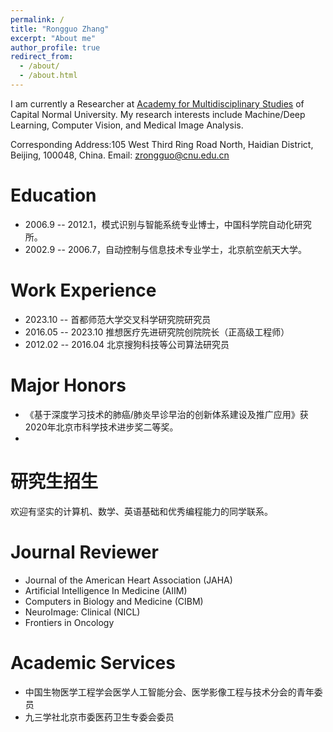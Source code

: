 ```yaml
---
permalink: /
title: "Rongguo Zhang"
excerpt: "About me"
author_profile: true
redirect_from: 
  - /about/
  - /about.html
---
```


I am currently a Researcher at [Academy for Multidisciplinary Studies](https://ams.cnu.edu.cn/index.htm) of Capital Normal University. 
My research interests include Machine/Deep Learning, Computer Vision, and Medical Image Analysis.

Corresponding Address:105 West Third Ring Road North, Haidian District, Beijing, 100048, China.
Email: zrongguo@cnu.edu.cn

# Education
* 2006.9 -- 2012.1，模式识别与智能系统专业博士，中国科学院自动化研究所。
* 2002.9 -- 2006.7，自动控制与信息技术专业学士，北京航空航天大学。

# Work Experience
* 2023.10 --   首都师范大学交叉科学研究院研究员
* 2016.05 -- 2023.10 推想医疗先进研究院创院院长（正高级工程师）
* 2012.02 -- 2016.04 北京搜狗科技等公司算法研究员

# Major Honors
* 《基于深度学习技术的肺癌/肺炎早诊早治的创新体系建设及推广应用》获2020年北京市科学技术进步奖二等奖。
* 



# 研究生招生
欢迎有坚实的计算机、数学、英语基础和优秀编程能力的同学联系。

# Journal Reviewer
* Journal of the American Heart Association (JAHA)
* Artificial Intelligence In Medicine (AIIM)
* Computers in Biology and Medicine (CIBM)
* NeuroImage: Clinical  (NICL)
* Frontiers in Oncology

# Academic Services
* 中国生物医学工程学会医学人工智能分会、医学影像工程与技术分会的青年委员
* 九三学社北京市委医药卫生专委会委员


<style>
  .clustrmaps-widget {
    width: 100px; /* 修改为你想要的宽度 */
    height: 100px; /* 修改为你想要的高度 */
  }
</style>

<script type="text/javascript" id="clstr_globe" src="//clustrmaps.com/globe.js?d=Kmga2ir6RxbCwl1BwfYHXOdgVO_YSgc6M9WAUDluSOM"></script>